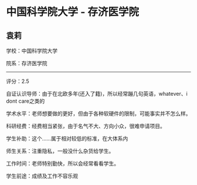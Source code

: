 # 中国科学院大学 - 存济医学院

## 袁莉

学校：中国科学院大学

院系：存济医学院

* * *

评分：2.5

自证认识导师：由于在北欧多年(还入了籍)，所以经常蹦几句英语，whatever、i dont care之类的

学术水平：老师想要做的更好，但由于各种软硬件的限制，可能事实并不怎么样。

科研经费：经费相当紧张，由于名气不大、方向小众，很难申请项目。

学生补助：这个……属于相对较低的标准，在大体系内

师生关系：注重隐私，一般没什么杂货给学生。

工作时间：老师特别勤快，所以会经常看看学生。

学生前途：成绩及工作不容乐观